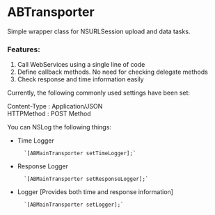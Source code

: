 # ABTransporter
Simple wrapper class for NSURLSession upload and data tasks.

### Features:
1. Call WebServices using a single line of code
2. Define callback methods. No need for checking delegate methods
3. Check response and time information easily

Currently, the following commonly used settings have been set:

Content-Type : Application/JSON    
HTTPMethod : POST Method

You can NSLog the following things:

- Time Logger

		`[ABMainTransporter setTimeLogger];`

- Response Logger

		`[ABMainTransporter setResponseLogger];`
        
- Logger [Provides both time and response information]

		`[ABMainTransporter setLogger];`





